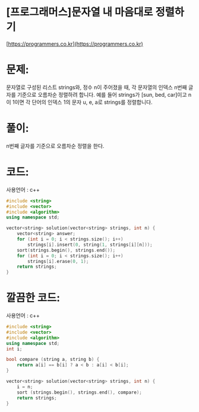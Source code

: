 # [프로그래머스]문자열 내 마음대로 정렬하기

[https://programmers.co.kr](https://programmers.co.kr)

# 문제:

문자열로 구성된 리스트 strings와, 정수 n이 주어졌을 때, 각 문자열의 인덱스 n번째 글자를 기준으로 오름차순 정렬하려 합니다. 예를 들어 strings가 [sun, bed, car]이고 n이 1이면 각 단어의 인덱스 1의 문자 u, e, a로 strings를 정렬합니다.



# 풀이:

n번째 글자를 기준으로 오름차순 정렬을 한다.



# **코드:**

사용언어 : c++
```c++
#include <string>
#include <vector>
#include <algorithm>
using namespace std;

vector<string> solution(vector<string> strings, int n) {
    vector<string> answer;
    for (int i = 0; i < strings.size(); i++) 
		strings[i].insert(0, string(1, strings[i][n]));
	sort(strings.begin(), strings.end());
	for (int i = 0; i < strings.size(); i++)
		strings[i].erase(0, 1);
    return strings;
}
```



# 깔끔한 코드:

사용언어 : c++

```c++
#include <string>
#include <vector>
#include <algorithm>
using namespace std;
int i;

bool compare (string a, string b) {
    return a[i] == b[i] ? a < b : a[i] < b[i];
}

vector<string> solution(vector<string> strings, int n) {
    i = n;
    sort (strings.begin(), strings.end(), compare);
    return strings;
}
```


